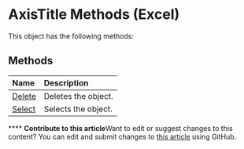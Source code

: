 
# AxisTitle Methods (Excel)
This object has the following methods:

## Methods



|**Name**|**Description**|
|:-----|:-----|
| [Delete](5d5aa06a-3626-a92b-b0d9-158522ab1643.md)|Deletes the object.|
| [Select](3470e29a-b8a0-9b5a-d1cd-40e51f14bce6.md)|Selects the object.|

****   **Contribute to this article**Want to edit or suggest changes to this content? You can edit and submit changes to  [this article](https://github.com/jhershey00/VBA_Excel_Test/OpenXMLCon/articles/cbfb6a76-d737-4ff0-a5d9-c9eb49855a80.md) using GitHub.

